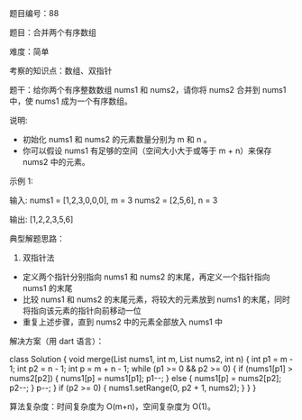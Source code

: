 题目编号：88

题目：合并两个有序数组

难度：简单

考察的知识点：数组、双指针

题干：给你两个有序整数数组 nums1 和 nums2，请你将 nums2 合并到 nums1 中，使 nums1 成为一个有序数组。

说明:

- 初始化 nums1 和 nums2 的元素数量分别为 m 和 n 。
- 你可以假设 nums1 有足够的空间（空间大小大于或等于 m + n）来保存 nums2 中的元素。

示例 1:

输入:
nums1 = [1,2,3,0,0,0], m = 3
nums2 = [2,5,6],       n = 3

输出: [1,2,2,3,5,6]

典型解题思路：

1. 双指针法

- 定义两个指针分别指向 nums1 和 nums2 的末尾，再定义一个指针指向 nums1 的末尾
- 比较 nums1 和 nums2 的末尾元素，将较大的元素放到 nums1 的末尾，同时将指向该元素的指针向前移动一位
- 重复上述步骤，直到 nums2 中的元素全部放入 nums1 中

解决方案（用 dart 语言）：

class Solution {
  void merge(List<int> nums1, int m, List<int> nums2, int n) {
    int p1 = m - 1;
    int p2 = n - 1;
    int p = m + n - 1;
    while (p1 >= 0 && p2 >= 0) {
      if (nums1[p1] > nums2[p2]) {
        nums1[p] = nums1[p1];
        p1--;
      } else {
        nums1[p] = nums2[p2];
        p2--;
      }
      p--;
    }
    if (p2 >= 0) {
      nums1.setRange(0, p2 + 1, nums2);
    }
  }
}

算法复杂度：时间复杂度为 O(m+n)，空间复杂度为 O(1)。